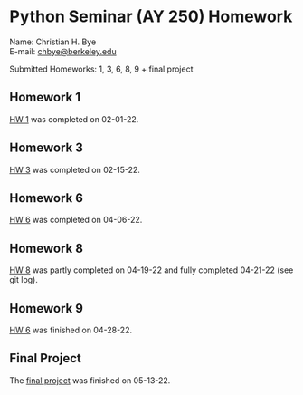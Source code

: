 # Python Seminar (AY 250) Homework

Name: Christian H. Bye \
E-mail: chbye@berkeley.edu

Submitted Homeworks: 1, 3, 6, 8, 9 + final project

## Homework 1
[HW 1](https://github.com/christianhbye/python_ay_250_hw/blob/main/hw1/hw_1_assignment.ipynb) was completed on 02-01-22.

## Homework 3
[HW 3](https://github.com/christianhbye/python_ay_250_hw/blob/main/hw3/hw_3.ipynb) was completed on 02-15-22.

## Homework 6
[HW 6](https://github.com/christianhbye/python_ay_250_hw/blob/main/hw6/hw6_ml.ipynb) was completed on 04-06-22.

## Homework 8
[HW 8](https://github.com/christianhbye/python_ay_250_hw/blob/main/hw8/hw8.ipynb) was partly completed on 04-19-22 and fully completed 04-21-22 (see git log).

## Homework 9
[HW 6](https://github.com/christianhbye/python_ay_250_hw/blob/main/hw9/hw_9.ipynb) was finished on 04-28-22.


## Final Project
The [final project](https://github.com/christianhbye/croissant) was finished on 05-13-22.
